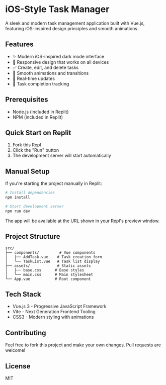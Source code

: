 
# iOS-Style Task Manager

A sleek and modern task management application built with Vue.js, featuring iOS-inspired design principles and smooth animations.

## Features

- ✨ Modern iOS-inspired dark mode interface
- 📱 Responsive design that works on all devices
- ✅ Create, edit, and delete tasks
- 🎨 Smooth animations and transitions
- 💾 Real-time updates
- 🎯 Task completion tracking

## Prerequisites

- Node.js (included in Replit)
- NPM (included in Replit)

## Quick Start on Replit

1. Fork this Repl
2. Click the "Run" button
3. The development server will start automatically

## Manual Setup

If you're starting the project manually in Replit:

```bash
# Install dependencies
npm install

# Start development server
npm run dev
```

The app will be available at the URL shown in your Repl's preview window.

## Project Structure

```
src/
├── components/         # Vue components
│   ├── AddTask.vue    # Task creation form
│   └── TaskList.vue   # Task list display
├── assets/            # Static assets
│   ├── base.css      # Base styles
│   └── main.css      # Main stylesheet
└── App.vue           # Root component
```

## Tech Stack

- Vue.js 3 - Progressive JavaScript Framework
- Vite - Next Generation Frontend Tooling
- CSS3 - Modern styling with animations

## Contributing

Feel free to fork this project and make your own changes. Pull requests are welcome!

## License

MIT
